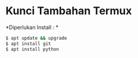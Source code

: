 # Kunci Tambahan Termux
*Diperlukan Install : *
```bash
$ apt update && upgrade
$ apt install git
$ apt install python
```
